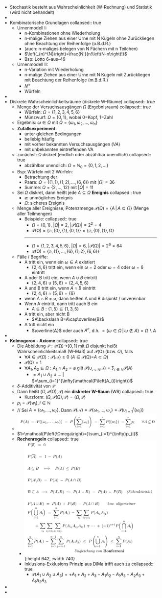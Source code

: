 - Stochastik besteht aus Wahrscheinlichkeit (W-Rechnung) und Statistik (wird nicht behandelt)
-
- Kombinatorische Grundlagen
  collapsed:: true
	- Urnenmodell I:
		- n-Kombinationen ohne Wiederholung
		- n-malige Ziehen aus einer Urne mit N Kugeln ohne Zurückliegen ohne Beachtung der Reihenfolge (o.B.d.R.)
		- (auch: n-maliges belegen von N Fächern mit n Teilchen)
		- $\left(_{n}^{N}\right)=\frac{N!}{n!\left(N-n\right)!}$
		- Bsp: Lotto 6-aus-49
	- Urnenmodell II:
		- n-Variation mit Wiederholung
		- n-malige Ziehen aus einer Urne mit N Kugeln mit Zurückliegen mit Beachtung der Reihenfolge (m.B.d.R.)
		- $N^{n}$
		- Würfeln
-
- Diskrete Wahrscheinlichkeitsräume (diskrete W-Räume)
  collapsed:: true
	- Menge der Versuchsausgängen $\Omega$ (Ergebnisraum)
	  collapsed:: true
		- Würfeln: $\Omega=\left\lbrace1,2,3,4,5,6\right\rbrace$
		- Münzwurf: $\Omega=\left\lbrace0,1\right\rbrace$, wobei 0=Kopf, 1=Zahl
	- Ergebnis: $\omega\in\Omega$ mit $\Omega=\left\lbrace\omega_1,\omega_2,...,\omega_{n}\right\rbrace$
	- **Zufallsexperiment**:
		- unter gleichen Bedingungen
		- beliebig häufig
		- mit vorher bekannten Versuchsausgängen (*VA*)
		- mit unbekannten eintreffenden VA
	- zunächst: $\Omega$ diskret (endlich oder abzählbar unendlich)
	  collapsed:: true
		- abzählbar unendlich: $\Omega=\mathbb{N}_0=\left\lbrace0,1,2,...\right\rbrace$
	- Bsp: Würfeln mit 2 Würfeln:
		- Betrachtung der
		- Paare: $\Omega=\left\lbrace\left(1,1\right),\left(1,2\right),...,\left(6,6\right)\right\rbrace$ mit $\left|\Omega\right|=36$
		- Summe: $\Omega=\left\lbrace2,...,12\right\rbrace$ mit $\left|\Omega\right|=11$
	- Sei $\Omega$ diskret, dann heißt jede $A\subseteq\Omega$ **Ereignis**
	  collapsed:: true
		- $\varnothing$: unmögliches Ereignis
		- $\Omega$: sicheres Ereignis
	- Menge aller Ereignisse, Potenzmenge $\mathcal{P}\left(\Omega\right)=\left\lbrace A\,\vert\,A\subseteq\Omega\right\rbrace$ (Menge aller Teilmengen)
		- Beispiele:
		  collapsed:: true
			- $\Omega=\left\lbrace0,1\right\rbrace$, $\left|\Omega\right|=2$, $\left|\mathcal{P}\left(\mathcal{\Omega}\right)\right|=2^2=4$
			- $\mathcal{P\left(\Omega\right)=\left\lbrace\varnothing,\left\lbrace0\right\rbrace,\left\lbrace1\right\rbrace,\left\lbrace0,1\right\rbrace\right\rbrace=\left\lbrace\varnothing,\left\lbrace0\right\rbrace,\left\lbrace1\right\rbrace,\Omega\right\rbrace}$
			- ---
			- $\Omega=\left\lbrace1,2,3,4,5,6\right\rbrace$, $\left|\Omega\right|=6$, $\left|\mathcal{P}\left(\mathcal{\Omega}\right)\right|=2^6=64$
			- $\mathcal{P\left(\Omega\right)=\left\lbrace\varnothing,\left\lbrace1\right\rbrace,...,\left\lbrace6\right\rbrace,\left\lbrace1,2\right\rbrace,\left\lbrace6,6\right\rbrace\right\rbrace}$
	- Fälle / Begriffe:
		- A tritt ein, wenn ein $\omega\in A$ existiert
			- $\left\lbrace2,4,6\right\rbrace$ tritt ein, wenn ein $\omega=2$ oder $\omega=4$ oder $\omega=6$ eintritt
		- A oder B tritt ein, wenn $A\cup B$ eintritt
			- $\left\lbrace2,4,6\right\rbrace\cup\left\lbrace5,6\right\rbrace=\left\lbrace2,4,5,6\right\rbrace$
		- A und B tritt ein, wenn $A\cap B$ eintritt
			- $\left\lbrace2,4,6\right\rbrace\cap\left\lbrace5,6\right\rbrace=\left\lbrace6\right\rbrace$
		- wenn $A\cap B=\varnothing$, dann heißen A und B disjunkt / unvereinbar
		- Wenn A eintritt, dann tritt auch B ein
			- $A\subseteq B:\left\lbrace1,5\right\rbrace\subseteq\left\lbrace1,3,5\right\rbrace$
		- A tritt ein, aber nicht B
			- $A\backslash B=A\cap\overline{B}$
		- A tritt nicht ein
			- $\overline{A}$ oder auch $A^{c}$, d.h. $=\left\lbrace\omega\in\Omega\,\vert\,\omega\notin A\right\rbrace=\Omega\backslash A$
-
- **Kolmogorov - Axiome**
  collapsed:: true
	- Die Abbildung $\mathcal{P:P\left(\Omega\right)\rightarrow}\left\lbrack0,1\right\rbrack$ mit $\Omega$ disjunkt heißt Wahrscheinlichkeitsmaß (W-Maß) auf $\mathcal{P\left(\Omega\right)}$ (bzw. $\Omega$), falls
		- $\forall A\in\mathcal{P}\left(\Omega\right):\mathcal{P\left(A\right)\geq0}$ ($A\in\mathcal{P\left(\Omega\right)=}A\subset\Omega$)
		- $\mathcal{P\left(\Omega\right)=1}$
		- $\forall A_1,A_2\subseteq\Omega:A_1\cap A_2=\varnothing$ gilt $\mathcal{P\left(\cup_{i\in\mathbb{N}}A\right)}=\sum_{i\in\mathbb{N}}\mathcal{P}\left(A\right)$
			- $=A_1\cup A_2\cup...$ | $=\sum_{i=1}^{\infty}\mathcal{P\left(A_{i}\right)}$
	- $\delta$-Additivität von $\mathcal{P}$
	- Dann heißt $\left(\Omega,\mathcal{P\left(\Omega\right),P}\right)$ ein **diskreter W-Raum** (WR)
	  collapsed:: true
		- Kurzform: $\left(\Omega,\mathcal{P\left(\Omega\right),P}\right)=\left(\Omega,\mathcal{P}\right)$
	- $p_{i}=\mathcal{P}\left\lbrace w_{i}\right\rbrace,i\in\mathbb{N}$
	- // Sei $A=\left\lbrace\omega_1,...,\omega_{r}\right\rbrace$. Dann $\mathcal{P\left(A\right)=P\left\lbrace\omega_1,...,\omega_{r}\right\rbrace}=\mathcal{P}\left(\cup_{i=1}^{r}\left\lbrace\omega_{i}\right\rbrace\right)$
	- ![image.png](../assets/image_1744016375782_0.png)
	- $1=\mathcal{P\left(\Omega\right)=}\sum_{i=1}^{\infty}p_{i}$
	- **Rechenregeln**
	  collapsed:: true
		- ![image.png](../assets/image_1744016842126_0.png){:height 642, :width 740}
		- Inklusions-Exklusions Prinzip aus DiMa trifft auch zu
		  collapsed:: true
			- $\mathcal{P}\left(A_1\cup A_2\cup A_3\right)=+A_1+A_2+A_3-A_1A_2-A_1A_3-A_2A_3+A_1A_2A_3$
-
-